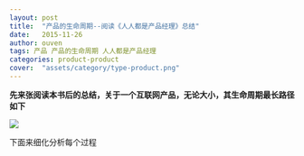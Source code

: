 ```yaml
---
layout: post
title:  "产品的生命周期--阅读《人人都是产品经理》总结"
date:   2015-11-26
author: ouven
tags: 产品 产品的生命周期 人人都是产品经理
categories: product-product
cover:  "assets/category/type-product.png"
---
```


**先来张阅读本书后的总结，关于一个互联网产品，无论大小，其生命周期最长路径如下**

![](http://7tszky.com1.z0.glb.clouddn.com/Fvy7vhQTsh8PKin2Kfi19cHhEVIN)

下面来细化分析每个过程
